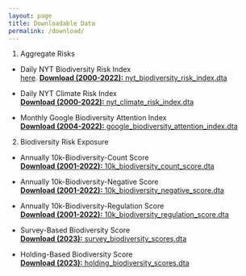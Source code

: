 ```yaml
---
layout: page
title: Downloadable Data
permalink: /download/
---
```


1. Aggregate Risks<br>
+  Daily NYT Biodiversity Risk Index<br>
 [here](/data/nyt_biodiversity_risk_index.dta).
<a href="/data/nyt_biodiversity_risk_index.dta" target="_blank"><strong>Download (2000-2022):</strong> nyt_biodiversity_risk_index.dta</a>

+  Daily NYT Climate Risk Index<br>
<a href="/data/nyt_climate_risk_index.dta" target="_blank"><strong>Download (2000-2022):</strong> nyt_climate_risk_index.dta</a>


+  Monthly Google Biodiversity Attention Index<br>
<a href="/data/google_biodiversity_attention_index.dta" target="_blank"><strong>Download (2004-2022):</strong> google_biodiversity_attention_index.dta</a>

2. Biodiversity Risk Exposure<br>

+  Annually 10k-Biodiversity-Count Score<br>
<a href="/data/10k_biodiversity_count_score.dta" target="_blank"><strong>Download (2001-2022):</strong> 10k_biodiversity_count_score.dta</a>

+  Annually 10k-Biodiversity-Negative Score<br>
<a href="/data/10k_biodiversity_negative_score.dta" target="_blank"><strong>Download (2001-2022):</strong> 10k_biodiversity_negative_score.dta</a>

+  Annually 10k-Biodiversity-Regulation Score<br>
<a href="/data/10k_biodiversity_regulation_score.dta" target="_blank"><strong>Download (2001-2022):</strong> 10k_biodiversity_regulation_score.dta</a>

+  Survey-Based Biodiversity Score<br>
<a href="/data/survey_biodiversity_scores.dta" target="_blank"><strong>Download (2023):</strong> survey_biodiversity_scores.dta</a>

+  Holding-Based Biodiversity Score<br>
<a href="/data/holding_biodiversity_scores.dta" target="_blank"><strong>Download (2023):</strong> holding_biodiversity_scores.dta</a>
